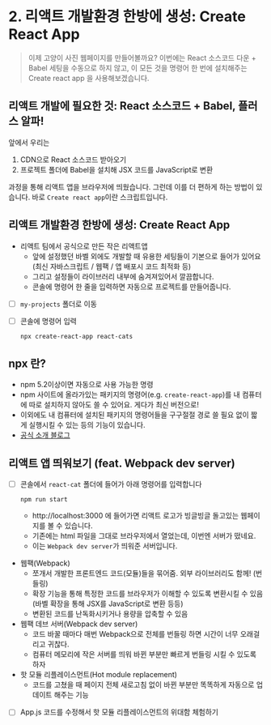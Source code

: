 # 2. 리액트 개발환경 한방에 생성: Create React App

> 이제 고양이 사진 웹페이지를 만들어볼까요? 이번에는 React 소스코드 다운 + Babel 세팅을 수동으로 하지 않고, 이 모든 것을 명령어 한 번에 설치해주는 Create react app 을 사용해보겠습니다.

## 리액트 개발에 필요한 것: React 소스코드 + Babel, 플러스 알파!

앞에서 우리는

1. CDN으로 React 소스코드 받아오기
2. 프로젝트 폴더에 Babel을 설치해 JSX 코드를 JavaScript로 변환

과정을 통해 리액트 앱을 브라우저에 띄웠습니다. 그런데 이를 더 편하게 하는 방법이 있습니다. 바로 `Create react app`이란 스크립트입니다.

## 리액트 개발환경 한방에 생성: Create React App

- 리액트 팀에서 공식으로 만든 작은 리액트앱
  - 앞에 설정했던 바벨 외에도 개발할 때 유용한 세팅들이 기본으로 들어가 있어요 (최신 자바스크립트 / 웹팩 / 앱 배포시 코드 최적화 등)
  - 그리고 설정들이 라이브러리 내부에 숨겨져있어서 깔끔합니다.
  - 콘솔에 명령어 한 줄을 입력하면 자동으로 프로젝트를 만들어줍니다.
- [ ] `my-projects` 폴더로 이동
- [ ] 콘솔에 명령어 입력

  ```sh
  npx create-react-app react-cats
  ```

## npx 란?

- npm 5.2이상이면 자동으로 사용 가능한 명령
- npm 사이트에 올라가있는 패키지의 명령어(e.g. `create-react-app`)를 내 컴퓨터에 따로 설치하지 않아도 쓸 수 있어요. 게다가 최신 버전으로!
- 이외에도 내 컴퓨터에 설치된 패키지의 명령어들을 구구절절 경로 쓸 필요 없이 짧게 실행시킬 수 있는 등의 기능이 있습니다.
- [공식 소개 블로그](https://blog.npmjs.org/post/162869356040/introducing-npx-an-npm-package-runner)

## 리액트 앱 띄워보기 (feat. Webpack dev server)

- [ ] 콘솔에서 `react-cat` 폴더에 들어가 아래 명령어를 입력합니다
  ```
  npm run start
  ```
  - http://localhost:3000 에 들어가면 리액트 로고가 빙글빙글 돌고있는 웹페이지를 볼 수 있습니다.
  - 기존에는 html 파일을 그대로 브라우저에서 열었는데, 이번엔 서버가 떴네요.
  - 이는 `Webpack dev server`가 띄워준 서버입니다.
- 웹팩(Webpack)
  - 쪼개서 개발한 프론트엔드 코드(모듈)들을 묶어줌. 외부 라이브러리도 함께! (번들링)
  - 확장 기능을 통해 특정한 코드를 브라우저가 이해할 수 있도록 변환시킬 수 있음(바벨 확장을 통해 JSX를 JavaScript로 변환 등등)
  - 변환된 코드를 난독화시키거나 용량을 압축할 수 있음
- 웹팩 데브 서버(Webpack dev server)
  - 코드 바꿀 때마다 매번 Webpack으로 전체를 번들링 하면 시간이 너무 오래걸리고 귀찮다.
  - 컴퓨터 메모리에 작은 서버를 띄워 바뀐 부분만 빠르게 번들링 시킬 수 있도록 하자
- 핫 모듈 리플레이스먼트(Hot module replacement)
  - 코드를 고쳤을 때 페이지 전체 새로고침 없이 바뀐 부분만 똑똑하게 자동으로 업데이트 해주는 기능
- [ ] App.js 코드를 수정해서 핫 모듈 리플레이스먼트의 위대함 체험하기

